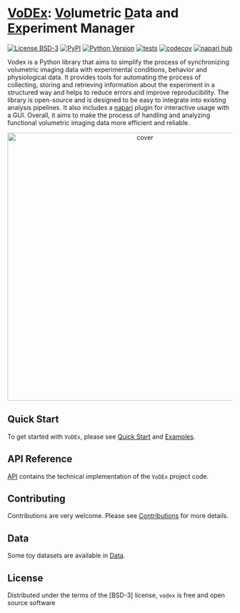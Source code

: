 # <u>VoDEx</u>: <u>Vo</u>lumetric <u>D</u>ata and <u>Ex</u>periment Manager

[![License BSD-3](https://img.shields.io/pypi/l/vodex.svg?color=green)](https://github.com/LemonJust/vodex/raw/main/LICENSE)
[![PyPI](https://img.shields.io/pypi/v/vodex.svg?color=green)](https://pypi.org/project/vodex)
[![Python Version](https://img.shields.io/pypi/pyversions/vodex.svg?color=green)](https://python.org)
[![tests](https://github.com/LemonJust/vodex/workflows/tests/badge.svg)](https://github.com/LemonJust/vodex/actions)
[![codecov](https://codecov.io/gh/LemonJust/vodex/branch/main/graph/badge.svg)](https://codecov.io/gh/LemonJust/vodex)
[![napari hub](https://img.shields.io/endpoint?url=https://api.napari-hub.org/shields/napari-vodex)](https://napari-hub.org/plugins/napari-vodex)

Vodex is a Python library that aims to simplify the process of synchronizing volumetric imaging data with experimental conditions, behavior and physiological data.
It provides tools for automating the process of collecting, storing and retrieving information about the experiment in a structured way and helps to reduce errors and improve reproducibility.
The library is open-source and is designed to be easy to integrate into existing analysis pipelines.
It also includes a [napari](https://napari-hub.org/plugins/napari-vodex) plugin for interactive usage with a GUI.
Overall, it aims to make the process of handling and analyzing functional volumetric imaging data more efficient and reliable.

<p align="center">
  <img src="assets/cover.JPG" alt="cover" width="600"/>
</p>

## Quick Start
To get started with `VoDEx`,
please see [Quick Start](https://lemonjust.github.io/vodex/qstart/) and [Examples](https://lemonjust.github.io/vodex/examples/).

## API Reference
[API](https://lemonjust.github.io/vodex/api/) contains the technical implementation of the `VoDEx` project code.

## Contributing

Contributions are very welcome. Please see [Contributions](https://lemonjust.github.io/vodex/contribute/) for more details.

## Data

Some toy datasets are available in [Data](https://lemonjust.github.io/vodex/data/).

## License

Distributed under the terms of the [BSD-3] license,
`vodex` is free and open source software
